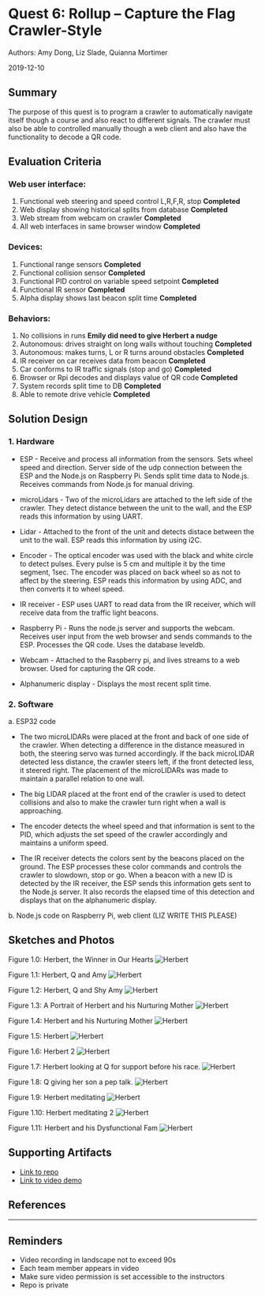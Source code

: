 # Quest 6: Rollup – Capture the Flag Crawler-Style
Authors: Amy Dong, Liz Slade, Quianna Mortimer

2019-12-10

## Summary
The purpose of this quest is to program a crawler to automatically navigate itself though a course and also react to different signals. The crawler must also be able to controlled manually though a web client and also have the functionality to decode a QR code.


## Evaluation Criteria
### Web user interface:
  1. Functional web steering and speed control L,R,F,R, stop  **Completed**
  2. Web display showing historical splits from database **Completed**
  3. Web stream from webcam on crawler **Completed**
  4. All web interfaces in same browser window  **Completed**
  
### Devices:
  1. Functional range sensors **Completed**
  2. Functional collision sensor  **Completed**
  3. Functional PID control on variable speed setpoint  **Completed**
  4. Functional IR sensor **Completed**
  5. Alpha display shows last beacon split time **Completed**
  
### Behaviors:
  1. No collisions in runs **Emily did need to give Herbert a nudge**
  2. Autonomous: drives straight on long walls without touching **Completed**
  3. Autonomous: makes turns, L or R turns around obstacles **Completed**
  4. IR receiver on car receives data from beacon  **Completed**
  5. Car conforms to IR traffic signals (stop and go) **Completed**
  6. Browser or Rpi decodes and displays value of QR code   **Completed**
  7. System records split time to DB  **Completed**
  8. Able to remote drive vehicle **Completed**

## Solution Design
### 1. Hardware
  - ESP - Receive and process all information from the sensors. Sets wheel speed and direction. Server side of the udp connection between the ESP and the Node.js on Raspberry Pi. Sends split time data to Node.js. Receives commands from Node.js for manual driving.
  
  - microLidars - Two of the microLidars are attached to the left side of the crawler. They detect distance between the unit to the wall, and the ESP reads this information by using UART.
  
  - Lidar - Attached to the front of the unit and detects distace between the unit to the wall. ESP reads this information by using i2C.
  
  - Encoder - The optical encoder was used with the black and white circle to detect pulses. Every pulse is 5 cm and multiple it by the time segment, 1sec. The encoder was placed on back wheel so as not to affect by the steering. ESP reads this information by using ADC, and then converts it to wheel speed.
  
  - IR receiver - ESP uses UART to read data from the IR receiver, which will receive data from the traffic light beacons.
  
  - Raspberry Pi - Runs the node.js server and supports the webcam. Receives user input from the web browser and sends commands to the ESP. Processes the QR code. Uses the database leveldb.
  
  - Webcam - Attached to the Raspberry pi, and lives streams to a web browser. Used for capturing the QR code.
  
  - Alphanumeric display - Displays the most recent split time.

### 2. Software
  a. ESP32 code 
  
  - The two microLIDARs were placed at the front and back of one side of the crawler. When detecting a difference in the distance measured in both, the steering servo was turned accordingly. If the back microLIDAR detected less distance, the crawler steers left, if the front detected less, it steered right. The placement of the microLIDARs was made to maintain a parallel relation to one wall.
  
  - The big LIDAR placed at the front end of the crawler is used to detect collisions and also to make the crawler turn right when a wall is approaching.
  
  - The encoder detects the wheel speed and that information is sent to the PID, which adjusts the set speed of the crawler accordingly and maintains a uniform speed.

  - The IR receiver detects the colors sent by the beacons placed on the ground. The ESP processes these color commands and controls the crawler to slowdown, stop or go. When a beacon with a new ID is detected by the IR receiver, the ESP sends this information gets sent to the Node.js server. It also records the elapsed time of this detection and displays that on the alphanumeric display.

  b. Node.js code on Raspberry Pi, web client (LIZ WRITE THIS PLEASE)



## Sketches and Photos
Figure 1.0: Herbert, the Winner in Our Hearts
![Herbert](https://github.com/BU-EC444/Team4-Dong-Mortimer-Slade/blob/master/quest-6/images/IMG_5343.jpeg)

Figure 1.1: Herbert, Q and Amy
![Herbert](https://github.com/BU-EC444/Team4-Dong-Mortimer-Slade/blob/master/quest-6/images/IMG_5342.jpeg)

Figure 1.2: Herbert, Q and Shy Amy
![Herbert](https://github.com/BU-EC444/Team4-Dong-Mortimer-Slade/blob/master/quest-6/images/IMG_5341.jpeg)

Figure 1.3: A Portrait of Herbert and his Nurturing Mother
![Herbert](https://github.com/BU-EC444/Team4-Dong-Mortimer-Slade/blob/master/quest-6/images/IMG_5340.jpeg)

Figure 1.4: Herbert and his Nurturing Mother
![Herbert](https://github.com/BU-EC444/Team4-Dong-Mortimer-Slade/blob/master/quest-6/images/IMG_5339.jpeg)

Figure 1.5: Herbert
![Herbert](https://github.com/BU-EC444/Team4-Dong-Mortimer-Slade/blob/master/quest-6/images/IMG_5338.jpeg)

Figure 1.6: Herbert 2
![Herbert](https://github.com/BU-EC444/Team4-Dong-Mortimer-Slade/blob/master/quest-6/images/IMG_5337.jpeg)

Figure 1.7: Herbert looking at Q for support before his race.
![Herbert](https://github.com/BU-EC444/Team4-Dong-Mortimer-Slade/blob/master/quest-6/images/IMG_5335.jpeg)

Figure 1.8: Q giving her son a pep talk.
![Herbert](https://github.com/BU-EC444/Team4-Dong-Mortimer-Slade/blob/master/quest-6/images/IMG_5334.jpeg)

Figure 1.9: Herbert meditating
![Herbert](https://github.com/BU-EC444/Team4-Dong-Mortimer-Slade/blob/master/quest-6/images/IMG_5333.jpeg)

Figure 1.10: Herbert meditating 2
![Herbert](https://github.com/BU-EC444/Team4-Dong-Mortimer-Slade/blob/master/quest-6/images/IMG_5332.jpeg)

Figure 1.11: Herbert and his Dysfunctional Fam
![Herbert](https://github.com/BU-EC444/Team4-Dong-Mortimer-Slade/blob/master/quest-6/images/IMG_5345.jpeg)



## Supporting Artifacts
- [Link to repo]()
- [Link to video demo]()


## References

-----

## Reminders

- Video recording in landscape not to exceed 90s
- Each team member appears in video
- Make sure video permission is set accessible to the instructors
- Repo is private
